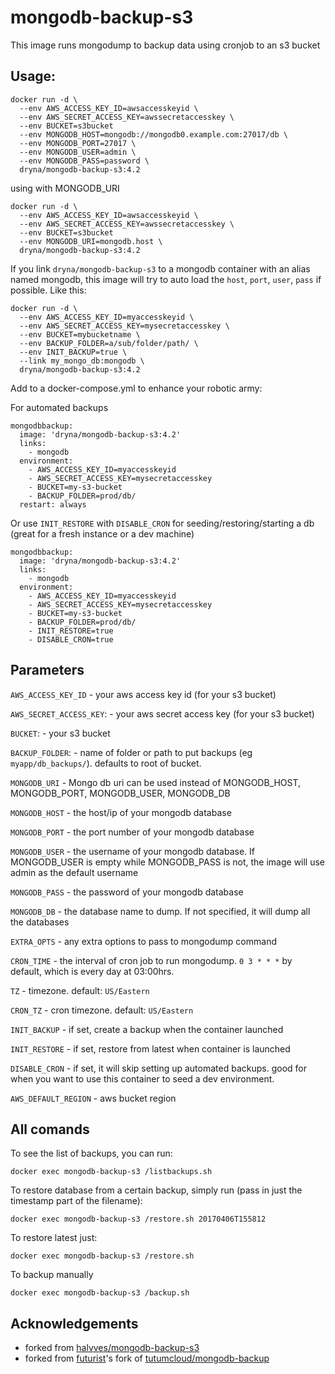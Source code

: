 # mongodb-backup-s3

This image runs mongodump to backup data using cronjob to an s3 bucket

## Usage:

```
docker run -d \
  --env AWS_ACCESS_KEY_ID=awsaccesskeyid \
  --env AWS_SECRET_ACCESS_KEY=awssecretaccesskey \
  --env BUCKET=s3bucket
  --env MONGODB_HOST=mongodb://mongodb0.example.com:27017/db \
  --env MONGODB_PORT=27017 \
  --env MONGODB_USER=admin \
  --env MONGODB_PASS=password \
  dryna/mongodb-backup-s3:4.2
```

using with MONGODB_URI

```
docker run -d \
  --env AWS_ACCESS_KEY_ID=awsaccesskeyid \
  --env AWS_SECRET_ACCESS_KEY=awssecretaccesskey \
  --env BUCKET=s3bucket
  --env MONGODB_URI=mongodb.host \
  dryna/mongodb-backup-s3:4.2
```

If you link `dryna/mongodb-backup-s3` to a mongodb container with an alias named mongodb, this image will try to auto load the `host`, `port`, `user`, `pass` if possible. Like this:

```
docker run -d \
  --env AWS_ACCESS_KEY_ID=myaccesskeyid \
  --env AWS_SECRET_ACCESS_KEY=mysecretaccesskey \
  --env BUCKET=mybucketname \
  --env BACKUP_FOLDER=a/sub/folder/path/ \
  --env INIT_BACKUP=true \
  --link my_mongo_db:mongodb \
  dryna/mongodb-backup-s3:4.2
```

Add to a docker-compose.yml to enhance your robotic army:

For automated backups
```
mongodbbackup:
  image: 'dryna/mongodb-backup-s3:4.2'
  links:
    - mongodb
  environment:
    - AWS_ACCESS_KEY_ID=myaccesskeyid
    - AWS_SECRET_ACCESS_KEY=mysecretaccesskey
    - BUCKET=my-s3-bucket
    - BACKUP_FOLDER=prod/db/
  restart: always
```

Or use `INIT_RESTORE` with `DISABLE_CRON` for seeding/restoring/starting a db (great for a fresh instance or a dev machine)
```
mongodbbackup:
  image: 'dryna/mongodb-backup-s3:4.2'
  links:
    - mongodb
  environment:
    - AWS_ACCESS_KEY_ID=myaccesskeyid
    - AWS_SECRET_ACCESS_KEY=mysecretaccesskey
    - BUCKET=my-s3-bucket
    - BACKUP_FOLDER=prod/db/
    - INIT_RESTORE=true
    - DISABLE_CRON=true
```

## Parameters

`AWS_ACCESS_KEY_ID` - your aws access key id (for your s3 bucket)

`AWS_SECRET_ACCESS_KEY`: - your aws secret access key (for your s3 bucket)

`BUCKET`: - your s3 bucket

`BACKUP_FOLDER`: - name of folder or path to put backups (eg `myapp/db_backups/`). defaults to root of bucket.

`MONGODB_URI` - Mongo db uri can be used instead of MONGODB_HOST, MONGODB_PORT, MONGODB_USER, MONGODB_DB

`MONGODB_HOST` - the host/ip of your mongodb database

`MONGODB_PORT` - the port number of your mongodb database

`MONGODB_USER` - the username of your mongodb database. If MONGODB_USER is empty while MONGODB_PASS is not, the image will use admin as the default username

`MONGODB_PASS` - the password of your mongodb database

`MONGODB_DB` - the database name to dump. If not specified, it will dump all the databases

`EXTRA_OPTS` - any extra options to pass to mongodump command

`CRON_TIME` - the interval of cron job to run mongodump. `0 3 * * *` by default, which is every day at 03:00hrs.

`TZ` - timezone. default: `US/Eastern`

`CRON_TZ` - cron timezone. default: `US/Eastern`

`INIT_BACKUP` - if set, create a backup when the container launched

`INIT_RESTORE` - if set, restore from latest when container is launched

`DISABLE_CRON` - if set, it will skip setting up automated backups. good for when you want to use this container to seed a dev environment.

`AWS_DEFAULT_REGION` - aws bucket region

## All comands

To see the list of backups, you can run:
```
docker exec mongodb-backup-s3 /listbackups.sh
```

To restore database from a certain backup, simply run (pass in just the timestamp part of the filename):

```
docker exec mongodb-backup-s3 /restore.sh 20170406T155812
```

To restore latest just:
```
docker exec mongodb-backup-s3 /restore.sh
```

To backup manually
```
docker exec mongodb-backup-s3 /backup.sh
```

## Acknowledgements
  * forked from [halvves/mongodb-backup-s3](https://github.com/halvves/mongodb-backup-s3)
  * forked from [futurist](https://github.com/futurist)'s fork of [tutumcloud/mongodb-backup](https://github.com/tutumcloud/mongodb-backup)
